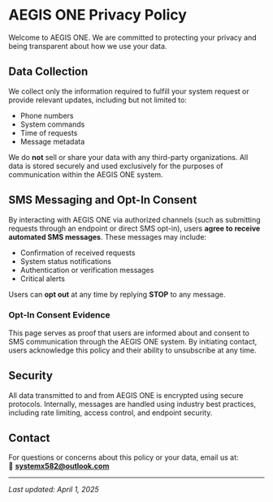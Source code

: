 # AEGIS ONE Privacy Policy

Welcome to AEGIS ONE. We are committed to protecting your privacy and being transparent about how we use your data.

## Data Collection

We collect only the information required to fulfill your system request or provide relevant updates, including but not limited to:

- Phone numbers
- System commands
- Time of requests
- Message metadata

We do **not** sell or share your data with any third-party organizations. All data is stored securely and used exclusively for the purposes of communication within the AEGIS ONE system.

## SMS Messaging and Opt-In Consent

By interacting with AEGIS ONE via authorized channels (such as submitting requests through an endpoint or direct SMS opt-in), users **agree to receive automated SMS messages**. These messages may include:

- Confirmation of received requests
- System status notifications
- Authentication or verification messages
- Critical alerts

Users can **opt out** at any time by replying **STOP** to any message.

### Opt-In Consent Evidence

This page serves as proof that users are informed about and consent to SMS communication through the AEGIS ONE system. By initiating contact, users acknowledge this policy and their ability to unsubscribe at any time.

## Security

All data transmitted to and from AEGIS ONE is encrypted using secure protocols. Internally, messages are handled using industry best practices, including rate limiting, access control, and endpoint security.

## Contact

For questions or concerns about this policy or your data, email us at:  
📩 **systemx582@outlook.com**

---

_Last updated: April 1, 2025_
